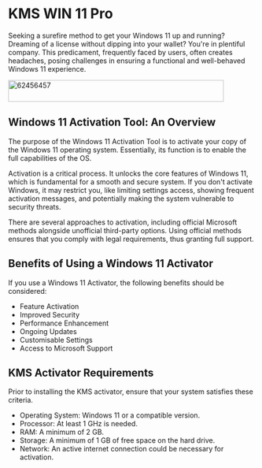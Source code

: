 # KMS WIN 11 Pro
Seeking a surefire method to get your Windows 11 up and running? Dreaming of a license without dipping into your wallet? You're in plentiful company. This predicament, frequently faced by users, often creates headaches, posing challenges in ensuring a functional and well-behaved Windows 11 experience.

<img width="438" height="44" alt="62456457" src="https://github.com/user-attachments/assets/3aaea68b-733b-4a05-91a5-9d43cfe8cc00" />

## Windows 11 Activation Tool: An Overview

The purpose of the Windows 11 Activation Tool is to activate your copy of the Windows 11 operating system. Essentially, its function is to enable the full capabilities of the OS.

Activation is a critical process. It unlocks the core features of Windows 11, which is fundamental for a smooth and secure system. If you don't activate Windows, it may restrict you, like limiting settings access, showing frequent activation messages, and potentially making the system vulnerable to security threats.

There are several approaches to activation, including official Microsoft methods alongside unofficial third-party options. Using official methods ensures that you comply with legal requirements, thus granting full support.

## Benefits of Using a Windows 11 Activator

If you use a Windows 11 Activator, the following benefits should be considered:

- Feature Activation
- Improved Security
- Performance Enhancement
- Ongoing Updates
- Customisable Settings
- Access to Microsoft Support

## KMS Activator Requirements
Prior to installing the KMS activator, ensure that your system satisfies these criteria.

- Operating System: Windows 11 or a compatible version.
- Processor: At least 1 GHz is needed.
- RAM: A minimum of 2 GB.
- Storage: A minimum of 1 GB of free space on the hard drive.
- Network: An active internet connection could be necessary for activation.
